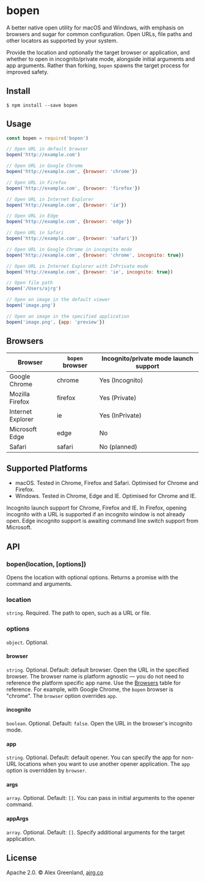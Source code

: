 # bopen

A better native open utility for macOS and Windows, with emphasis on browsers and sugar for common configuration. Open URLs, file paths and other locators as supported by your system. 

Provide the location and optionally the target browser or application, and whether to open in incognito/private mode, alongside initial arguments and app arguments. Rather than forking, `bopen` spawns the target process for improved safety.

## Install

```
$ npm install --save bopen
```

## Usage

```js
const bopen = require('bopen')

// Open URL in default browser
bopen('http://example.com')

// Open URL in Google Chrome
bopen('http://example.com', {browser: 'chrome'})

// Open URL in Firefox
bopen('http://example.com', {browser: 'firefox'})

// Open URL in Internet Explorer
bopen('http://example.com', {browser: 'ie'})

// Open URL in Edge
bopen('http://example.com', {browser: 'edge'})

// Open URL in Safari
bopen('http://example.com', {browser: 'safari'})

// Open URL in Google Chrome in incognito mode
bopen('http://example.com', {browser: 'chrome', incognito: true})

// Open URL in Internet Explorer with InPrivate mode
bopen('http://example.com', {browser: 'ie', incognito: true})

// Open file path
bopen('/Users/ajrg')

// Open an image in the default viewer
bopen('image.png')

// Open an image in the specified application
bopen('image.png', {app: 'preview'})
```

## Browsers

| Browser           | `bopen` browser | Incognito/private mode launch support |
|-------------------|-----------------|---------------------------------------|
| Google Chrome     | chrome          | Yes (Incognito)                       |
| Mozilla Firefox   | firefox         | Yes (Private)                         |
| Internet Explorer | ie              | Yes (InPrivate)                       |
| Microsoft Edge    | edge            | No                                    |
| Safari            | safari          | No (planned)                          |

## Supported Platforms

- macOS. Tested in Chrome, Firefox and Safari. Optimised for Chrome and Firefox.
- Windows. Tested in Chrome, Edge and IE. Optimised for Chrome and IE.

Incognito launch support for Chrome, Firefox and IE. In Firefox, opening incognito with a URL is supported if an incognito window is not already open. Edge incognito support is awaiting command line switch support from Microsoft.

## API

### bopen(location, [options])

Opens the location with optional options. Returns a promise with the command and arguments.

### location

`string`. Required. The path to open, such as a URL or file.

### options

`object`. Optional.

#### browser

`string`. Optional. Default: default browser. Open the URL in the specified browser. The browser name is platform agnostic — you do not need to reference the platform specific app name. Use the [Browsers](#browsers) table for reference. For example, with Google Chrome, the `bopen` browser is "chrome". The `browser` option overrides `app`.

#### incognito

`boolean`. Optional. Default: `false`. Open the URL in the browser's incognito mode.

#### app

`string`. Optional. Default: default opener. You can specify the app for non-URL locations when you want to use another opener application. The `app` option is overridden by `browser`.

#### args

`array`. Optional. Default: `[]`. You can pass in initial arguments to the opener command.

#### appArgs

`array`. Optional. Default: `[]`. Specify additional arguments for the target application.

## License

Apache 2.0. © Alex Greenland, [ajrg.co](http://ajrg.co/)
